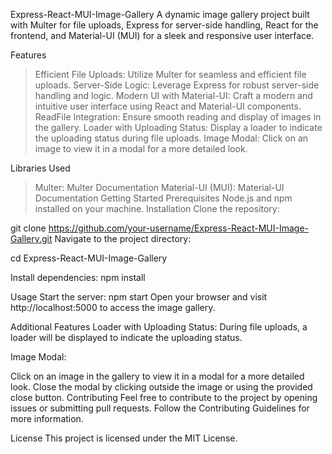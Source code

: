 Express-React-MUI-Image-Gallery
A dynamic image gallery project built with Multer for file uploads, Express for server-side handling, React for the frontend, and Material-UI (MUI) for a sleek and responsive user interface.

Features
> Efficient File Uploads: Utilize Multer for seamless and efficient file uploads.
> Server-Side Logic: Leverage Express for robust server-side handling and logic.
> Modern UI with Material-UI: Craft a modern and intuitive user interface using React and Material-UI components.
> ReadFile Integration: Ensure smooth reading and display of images in the gallery.
> Loader with Uploading Status: Display a loader to indicate the uploading status during file uploads.
> Image Modal: Click on an image to view it in a modal for a more detailed look.

Libraries Used
> Multer: Multer Documentation
> Material-UI (MUI): Material-UI Documentation
Getting Started
Prerequisites
Node.js and npm installed on your machine.
Installation
Clone the repository:


git clone https://github.com/your-username/Express-React-MUI-Image-Gallery.git
Navigate to the project directory:



cd Express-React-MUI-Image-Gallery

Install dependencies:
npm install

Usage
Start the server:
npm start
Open your browser and visit http://localhost:5000 to access the image gallery.

Additional Features
Loader with Uploading Status: During file uploads, a loader will be displayed to indicate the uploading status.

Image Modal:

Click on an image in the gallery to view it in a modal for a more detailed look.
Close the modal by clicking outside the image or using the provided close button.
Contributing
Feel free to contribute to the project by opening issues or submitting pull requests. Follow the Contributing Guidelines for more information.

License
This project is licensed under the MIT License.
